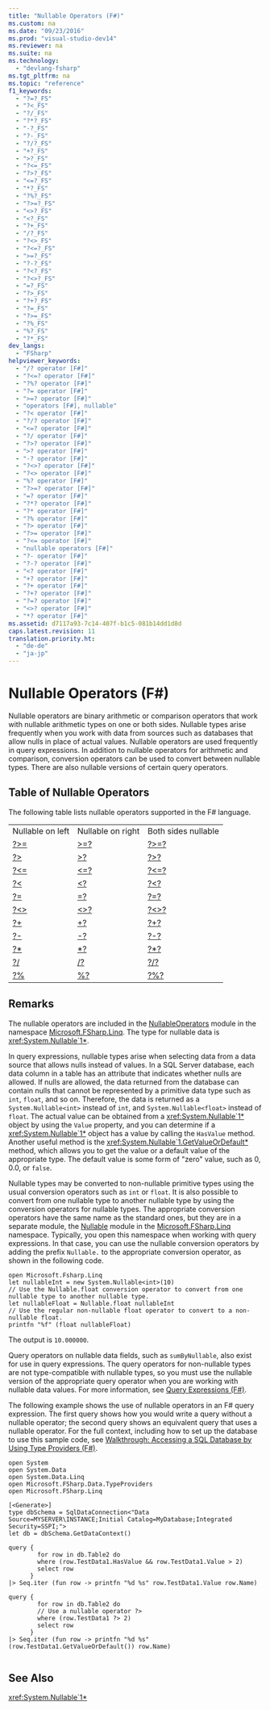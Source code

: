 ```yaml
---
title: "Nullable Operators (F#)"
ms.custom: na
ms.date: "09/23/2016"
ms.prod: "visual-studio-dev14"
ms.reviewer: na
ms.suite: na
ms.technology: 
  - "devlang-fsharp"
ms.tgt_pltfrm: na
ms.topic: "reference"
f1_keywords: 
  - "?=?_FS"
  - "?<_FS"
  - "?/_FS"
  - "?*?_FS"
  - "-?_FS"
  - "?-_FS"
  - "?/?_FS"
  - "+?_FS"
  - ">?_FS"
  - "?<=_FS"
  - "?>?_FS"
  - "<=?_FS"
  - "*?_FS"
  - "?%?_FS"
  - "?>=?_FS"
  - "<>?_FS"
  - "<?_FS"
  - "?+_FS"
  - "/?_FS"
  - "?<>_FS"
  - "?<=?_FS"
  - ">=?_FS"
  - "?-?_FS"
  - "?<?_FS"
  - "?<>?_FS"
  - "=?_FS"
  - "?>_FS"
  - "?+?_FS"
  - "?=_FS"
  - "?>=_FS"
  - "?%_FS"
  - "%?_FS"
  - "?*_FS"
dev_langs: 
  - "FSharp"
helpviewer_keywords: 
  - "/? operator [F#]"
  - "?<=? operator [F#]"
  - "?%? operator [F#]"
  - "?= operator [F#]"
  - ">=? operator [F#]"
  - "operators [F#], nullable"
  - "?< operator [F#]"
  - "?/? operator [F#]"
  - "<=? operator [F#]"
  - "?/ operator [F#]"
  - "?>? operator [F#]"
  - ">? operator [F#]"
  - "-? operator [F#]"
  - "?<>? operator [F#]"
  - "?<> operator [F#]"
  - "%? operator [F#]"
  - "?>=? operator [F#]"
  - "=? operator [F#]"
  - "?*? operator [F#]"
  - "?* operator [F#]"
  - "?% operator [F#]"
  - "?> operator [F#]"
  - "?>= operator [F#]"
  - "?<= operator [F#]"
  - "nullable operators [F#]"
  - "?- operator [F#]"
  - "?-? operator [F#]"
  - "<? operator [F#]"
  - "+? operator [F#]"
  - "?+ operator [F#]"
  - "?+? operator [F#]"
  - "?=? operator [F#]"
  - "<>? operator [F#]"
  - "*? operator [F#]"
ms.assetid: d7117a93-7c14-407f-b1c5-081b14dd1d8d
caps.latest.revision: 11
translation.priority.ht: 
  - "de-de"
  - "ja-jp"
---
```

# Nullable Operators (F#)
Nullable operators are binary arithmetic or comparison operators that work with nullable arithmetic types on one or both sides. Nullable types arise frequently when you work with data from sources such as databases that allow nulls in place of actual values. Nullable operators are used frequently in query expressions. In addition to nullable operators for arithmetic and comparison, conversion operators can be used to convert between nullable types. There are also nullable versions of certain query operators.  
  
## Table of Nullable Operators  
 The following table lists nullable operators supported in the F# language.  
  
||||  
|-|-|-|  
|Nullable on left|Nullable on right|Both sides nullable|  
|[?>=](../vs140/nullableoperators.----=----t--function--fsharp-.md)|[>=?](../vs140/nullableoperators.---=-----t--function--fsharp-.md)|[?>=?](../vs140/nullableoperators.----=-----t--function--fsharp-.md)|  
|[?>](../vs140/nullableoperators.--------t--function--fsharp-.md)|[>?](../vs140/nullableoperators.--------t--function--fsharp-.md)|[?>?](../vs140/nullableoperators.---------t--function--fsharp-.md)|  
|[?<=](../vs140/nullableoperators.----=----t--function--fsharp-.md)|[<=?](../vs140/nullableoperators.---=-----t--function--fsharp-.md)|[?<=?](../vs140/nullableoperators.----=-----t--function--fsharp-.md)|  
|[?<](../vs140/nullableoperators.--------t--function--fsharp-.md)|[<?](../vs140/nullableoperators.--------t--function--fsharp-.md)|[?<?](../vs140/nullableoperators.---------t--function--fsharp-.md)|  
|[?=](../vs140/nullableoperators.---=----t--function--fsharp-.md)|[=?](../vs140/nullableoperators.--=-----t--function--fsharp-.md)|[?=?](../vs140/nullableoperators.---=-----t--function--fsharp-.md)|  
|[?<>](../vs140/nullableoperators.---------t--function--fsharp-.md)|[<>?](../vs140/nullableoperators.---------t--function--fsharp-.md)|[?<>?](../vs140/nullableoperators.----------t--function--fsharp-.md)|  
|[?+](../vs140/nullableoperators.-------^t1-^t2-^t3--function--fsharp-.md)|[+?](../vs140/nullableoperators.-------^t1-^t2-^t3--function--fsharp-.md)|[?+?](../vs140/nullableoperators.--------^t1-^t2-^t3--function--fsharp-.md)|  
|[?-](../vs140/nullableoperators.-------^t1-^t2-^t3--function--fsharp-1.md)|[-?](../vs140/nullableoperators.-------^t1-^t2-^t3--function--fsharp-1.md)|[?-?](../vs140/nullableoperators.--------^t1-^t2-^t3--function--fsharp-1.md)|  
|[?*](../vs140/nullableoperators.-------^t1-^t2-^t3--function--fsharp-.md)|[*?](../vs140/nullableoperators.-------^t1-^t2-^t3--function--fsharp-.md)|[?*?](../vs140/nullableoperators.--------^t1-^t2-^t3--function--fsharp-.md)|  
|[?/](../vs140/nullableoperators.-------^t1-^t2-^t3--function--fsharp-2.md)|[/?](../vs140/nullableoperators.-------^t1-^t2-^t3--function--fsharp-2.md)|[?/?](../vs140/nullableoperators.--------^t1-^t2-^t3--function--fsharp-2.md)|  
|[?%](../vs140/nullableoperators.------^t1-^t2-^t3--function--fsharp-.md)|[%?](../vs140/nullableoperators.-------^t1-^t2-^t3--function--fsharp-.md)|[?%?](../vs140/nullableoperators.--------^t1-^t2-^t3--function--fsharp-.md)|  
  
## Remarks  
 The nullable operators are included in the [NullableOperators](../vs140/linq.nullableoperators-module--fsharp-.md) module in the namespace [Microsoft.FSharp.Linq](../vs140/microsoft.fsharp.linq-namespace--fsharp-.md). The type for nullable data is <xref:System.Nullable`1*>.  
  
 In query expressions, nullable types arise when selecting data from a data source that allows nulls instead of values. In a SQL Server database, each data column in a table has an attribute that indicates whether nulls are allowed. If nulls are allowed, the data returned from the database can contain nulls that cannot be represented by a primitive data type such as `int`, `float`, and so on. Therefore, the data is returned as a `System.Nullable<int>` instead of `int`, and `System.Nullable<float>` instead of `float`. The actual value can be obtained from a <xref:System.Nullable`1*> object by using the `Value` property, and you can determine if a <xref:System.Nullable`1*> object has a value by calling the `HasValue` method. Another useful method is the <xref:System.Nullable`1.GetValueOrDefault*> method, which allows you to get the value or a default value of the appropriate type. The default value is some form of "zero" value, such as 0, 0.0, or `false`.  
  
 Nullable types may be converted to non-nullable primitive types using the usual conversion operators such as `int` or `float`. It is also possible to convert from one nullable type to another nullable type by using the conversion operators for nullable types. The appropriate conversion operators have the same name as the standard ones, but they are in a separate module, the [Nullable](../vs140/linq.nullable-module--fsharp-.md) module in the [Microsoft.FSharp.Linq](../vs140/microsoft.fsharp.linq-namespace--fsharp-.md) namespace. Typically, you open this namespace when working with query expressions. In that case, you can use the nullable conversion operators by adding the prefix `Nullable.` to the appropriate conversion operator, as shown in the following code.  
  
```f#  
open Microsoft.Fsharp.Linq  
let nullableInt = new System.Nullable<int>(10)  
// Use the Nullable.float conversion operator to convert from one nullable type to another nullable type.  
let nullableFloat = Nullable.float nullableInt  
// Use the regular non-nullable float operator to convert to a non-nullable float.  
printfn "%f" (float nullableFloat)  
```  
  
 The output is `10.000000`.  
  
 Query operators on nullable data fields, such as `sumByNullable`, also exist for use in query expressions. The query operators for non-nullable types are not type-compatible with nullable types, so you must use the nullable version of the appropriate query operator when you are working with nullable data values. For more information, see [Query Expressions (F#)](../vs140/query-expressions--fsharp-.md).  
  
 The following example shows the use of nullable operators in an F# query expression. The first query shows how you would write a query without a nullable operator; the second query shows an equivalent query that uses a nullable operator. For the full context, including how to set up the database to use this sample code, see [Walkthrough: Accessing a SQL Database by Using Type Providers (F#)](../vs140/walkthrough--accessing-a-sql-database-by-using-type-providers--fsharp-.md).  
  
```f#  
open System  
open System.Data  
open System.Data.Linq  
open Microsoft.FSharp.Data.TypeProviders  
open Microsoft.FSharp.Linq  
  
[<Generate>]  
type dbSchema = SqlDataConnection<"Data Source=MYSERVER\INSTANCE;Initial Catalog=MyDatabase;Integrated Security=SSPI;">  
let db = dbSchema.GetDataContext()  
  
query {  
        for row in db.Table2 do  
        where (row.TestData1.HasValue && row.TestData1.Value > 2)  
        select row  
      }  
|> Seq.iter (fun row -> printfn "%d %s" row.TestData1.Value row.Name)  
  
query {  
        for row in db.Table2 do  
        // Use a nullable operator ?>  
        where (row.TestData1 ?> 2)  
        select row  
      }  
|> Seq.iter (fun row -> printfn "%d %s" (row.TestData1.GetValueOrDefault()) row.Name)  
  
```  
  
## See Also  
 <xref:System.Nullable`1*>